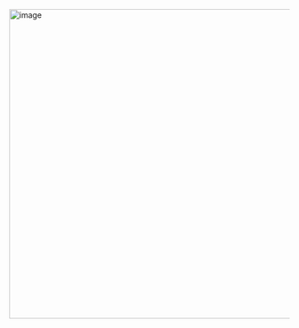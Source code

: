 <img width="557" alt="image" src="https://user-images.githubusercontent.com/117038006/213536267-75312ba2-d9f3-41e5-8c47-4ffef90c7e07.png">
